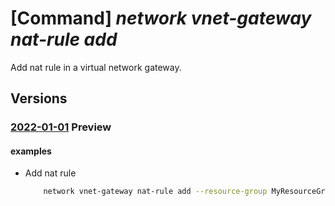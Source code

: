 # [Command] _network vnet-gateway nat-rule add_

Add nat rule in a virtual network gateway.

## Versions

### [2022-01-01](/Resources/mgmt-plane/L3N1YnNjcmlwdGlvbnMve30vcmVzb3VyY2Vncm91cHMve30vcHJvdmlkZXJzL21pY3Jvc29mdC5uZXR3b3JrL3ZpcnR1YWxuZXR3b3JrZ2F0ZXdheXMve30=/2022-01-01.xml) **Preview**

<!-- mgmt-plane /subscriptions/{}/resourcegroups/{}/providers/microsoft.network/virtualnetworkgateways/{} 2022-01-01 properties.natRules[] -->

#### examples

- Add nat rule
    ```bash
        network vnet-gateway nat-rule add --resource-group MyResourceGroup --gateway-name MyVnetGateway --name Nat --internal-mappings 10.4.0.0/24 --external-mappings 192.168.21.0/24
    ```

